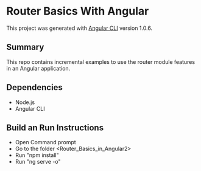 # Router Basics With Angular

This project was generated with [Angular CLI](https://github.com/angular/angular-cli) version 1.0.6.

## Summary

This repo contains incremental examples to use the router module features in an Angular application.

## Dependencies

- Node.js  
- Angular CLI  

## Build an Run Instructions

- Open Command prompt  
- Go to the folder <Router_Basics_in_Angular2>  
- Run "npm install"  
- Run "ng serve -o"  
